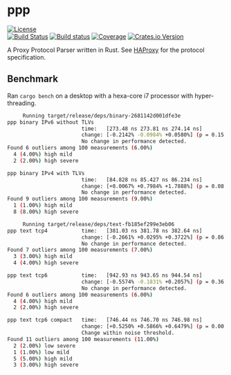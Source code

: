 # ppp
[![License](https://img.shields.io/badge/License-Apache%202.0-yellowgreen.svg)](https://opensource.org/licenses/Apache-2.0)  
[![Build Status](https://travis-ci.org/misalcedo/ppp.svg?branch=master)](https://travis-ci.org/misalcedo/ppp)
[![Build status](https://ci.appveyor.com/api/projects/status/mlr10t4o0l5300nw?svg=true)](https://ci.appveyor.com/project/misalcedo/ppp)
[![Coverage](https://codecov.io/gh/misalcedo/ppp/branch/master/graph/badge.svg)](https://codecov.io/gh/misalcedo/ppp)
[![Crates.io Version](https://img.shields.io/crates/v/ppp.svg)](https://crates.io/crates/ppp)

A Proxy Protocol Parser written in Rust.
See [HAProxy](https://www.haproxy.org/download/1.8/doc/proxy-protocol.txt) for the protocol specification.

## Benchmark
Ran `cargo bench` on a desktop with a hexa-core i7 processor with hyper-threading.

```bash
     Running target/release/deps/binary-2681142d001dfe3e
ppp binary IPv6 without TLVs                                                                            
                        time:   [273.48 ns 273.81 ns 274.14 ns]
                        change: [-0.2142% -0.0984% +0.0580%] (p = 0.15 > 0.05)
                        No change in performance detected.
Found 6 outliers among 100 measurements (6.00%)
  4 (4.00%) high mild
  2 (2.00%) high severe

ppp binary IPv4 with TLVs                                                                            
                        time:   [84.828 ns 85.427 ns 86.234 ns]
                        change: [+0.0067% +0.7984% +1.7888%] (p = 0.08 > 0.05)
                        No change in performance detected.
Found 9 outliers among 100 measurements (9.00%)
  1 (1.00%) high mild
  8 (8.00%) high severe

     Running target/release/deps/text-fb185ef299e3eb06
ppp text tcp4           time:   [381.03 ns 381.78 ns 382.64 ns]                          
                        change: [-0.2661% +0.0295% +0.3722%] (p = 0.86 > 0.05)
                        No change in performance detected.
Found 7 outliers among 100 measurements (7.00%)
  3 (3.00%) high mild
  4 (4.00%) high severe

ppp text tcp6           time:   [942.93 ns 943.65 ns 944.54 ns]                           
                        change: [-0.5574% -0.1831% +0.2057%] (p = 0.36 > 0.05)
                        No change in performance detected.
Found 6 outliers among 100 measurements (6.00%)
  4 (4.00%) high mild
  2 (2.00%) high severe

ppp text tcp6 compact   time:   [746.44 ns 746.70 ns 746.98 ns]                                   
                        change: [+0.5250% +0.5866% +0.6479%] (p = 0.00 < 0.05)
                        Change within noise threshold.
Found 11 outliers among 100 measurements (11.00%)
  2 (2.00%) low severe
  1 (1.00%) low mild
  5 (5.00%) high mild
  3 (3.00%) high severe
```
